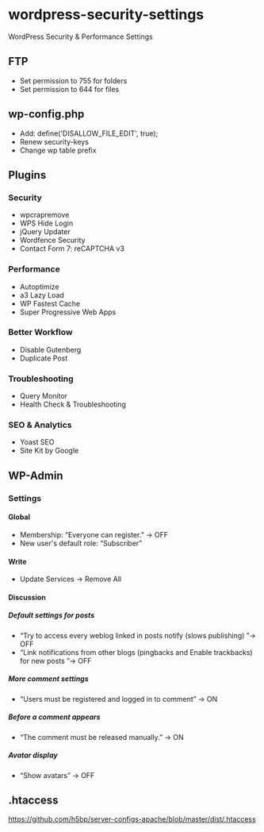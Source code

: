 # wordpress-security-settings

WordPress Security & Performance Settings

## FTP

- Set permission to 755 for folders
- Set permission to 644 for files

## wp-config.php

- Add: define('DISALLOW_FILE_EDIT', true);
- Renew security-keys
- Change wp table prefix

## Plugins

### Security

- wpcrapremove
- WPS Hide Login
- jQuery Updater
- Wordfence Security
- Contact Form 7: reCAPTCHA v3

### Performance

- Autoptimize
- a3 Lazy Load
- WP Fastest Cache
- Super Progressive Web Apps

### Better Workflow

- Disable Gutenberg
- Duplicate Post

### Troubleshooting

- Query Monitor
- Health Check & Troubleshooting

### SEO & Analytics

- Yoast SEO
- Site Kit by Google

## WP-Admin

### Settings

#### Global

- Membership: “Everyone can register.” -> OFF
- New user's default role: “Subscriber”

#### Write

- Update Services -> Remove All

#### Discussion

##### Default settings for posts

- “Try to access every weblog linked in posts notify (slows publishing) ”-> OFF
- “Link notifications from other blogs (pingbacks and Enable trackbacks) for new posts ”-> OFF

##### More comment settings

- “Users must be registered and logged in to comment” -> ON

##### Before a comment appears

- “The comment must be released manually.” -> ON

##### Avatar display

- “Show avatars” -> OFF

## .htaccess

https://github.com/h5bp/server-configs-apache/blob/master/dist/.htaccess
